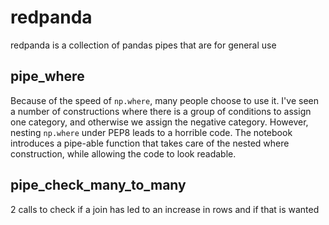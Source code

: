 # redpanda
redpanda is a collection of pandas pipes that are for general use


## pipe_where
Because of the speed of `np.where`, many people choose to use it. I've seen a number of constructions where there is a group of conditions to assign one category, and otherwise we assign the negative category. However, nesting `np.where` under PEP8 leads to a horrible code. The notebook introduces a pipe-able function that takes care of the nested where construction, while allowing the code to look readable.

## pipe_check_many_to_many
2 calls to check if a join has led to an increase in rows and if that is wanted
